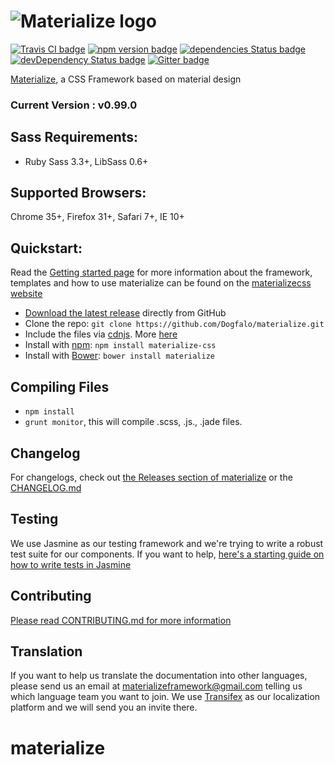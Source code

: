 ![Materialize logo](https://raw.github.com/dogfalo/materialize/master/images/materialize.gif)
===========

[![Travis CI badge](https://travis-ci.org/Dogfalo/materialize.svg?branch=master)](https://travis-ci.org/Dogfalo/materialize)
[![npm version badge](https://badge.fury.io/js/materialize-css.svg)](https://badge.fury.io/js/materialize-css)
[![dependencies Status badge](https://david-dm.org/Dogfalo/materialize/status.svg)](https://david-dm.org/Dogfalo/materialize)
[![devDependency Status badge](https://david-dm.org/Dogfalo/materialize/dev-status.svg)](https://david-dm.org/Dogfalo/materialize#info=devDependencies)
[![Gitter badge](https://badges.gitter.im/Join%20Chat.svg)](https://gitter.im/Dogfalo/materialize?utm_source=badge&utm_medium=badge&utm_campaign=pr-badge&utm_content=badge)

[Materialize](http://materializecss.com/), a CSS Framework based on material design

### Current Version : v0.99.0

## Sass Requirements:
- Ruby Sass 3.3+, LibSass 0.6+

## Supported Browsers:
Chrome 35+, Firefox 31+, Safari 7+, IE 10+

## Quickstart:
Read the [Getting started page](http://materializecss.com/getting-started.html) for more information about the framework, templates and how to use materialize can be found on the [materializecss website](http://materializecss.com)

- [Download the latest release](https://github.com/Dogfalo/materialize/releases/latest) directly from GitHub
- Clone the repo: `git clone https://github.com/Dogfalo/materialize.git`
- Include the files via [cdnjs](https://cdnjs.com/libraries/materialize). More [here](http://materializecss.com/getting-started.html)
- Install with [npm](https://www.npmjs.com): `npm install materialize-css`
- Install with [Bower](https://bower.io): `bower install materialize`

## Compiling Files
- `npm install`
- `grunt monitor`, this will compile .scss, .js., .jade files.

## Changelog
For changelogs, check out [the Releases section of materialize](https://github.com/Dogfalo/materialize/releases) or the [CHANGELOG.md](CHANGELOG.md)

## Testing
We use Jasmine as our testing framework and we're trying to write a robust test suite for our components. If you want to help, [here's a starting guide on how to write tests in Jasmine](https://docs.google.com/document/d/1dVM6qGt_b_y9RRhr9X7oZfFydaJIEqB9CT7yekv-4XE/edit?usp=sharing)

## Contributing
[Please read CONTRIBUTING.md for more information](CONTRIBUTING.md)

## Translation
If you want to help us translate the documentation into other languages, please send us an email at materializeframework@gmail.com telling us which language team you want to join. We use [Transifex](https://www.transifex.com) as our localization platform and we will send you an invite there.
# materialize
